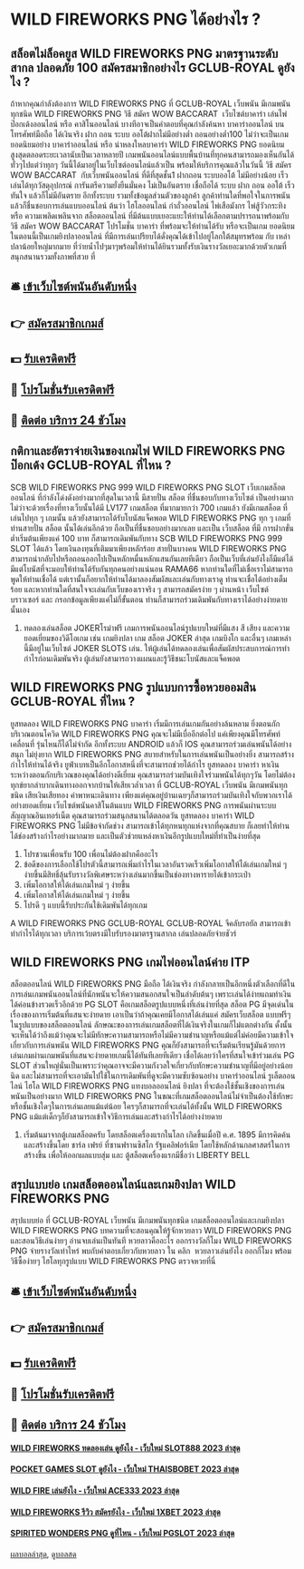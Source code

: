 # WILD FIREWORKS PNG ได้อย่างไร ?
## สล็อตไม่ล็อคยูส WILD FIREWORKS PNG มาตรฐานระดับสากล ปลอดภัย 100 สมัครสมาชิกอย่างไร GCLUB-ROYAL ดูยังไง ?
ถ้าหากคุณกำลังต้องการ WILD FIREWORKS PNG ที่ GCLUB-ROYAL เว็บพนัน มีเกมพนันทุกชนิด WILD FIREWORKS PNG วิธี สมัคร WOW BACCARAT  เว็บไซต์บาคาร่า เล่นไพ่ ป๊อกเด้งออนไลน์ หรือ คาสิโนออนไลน์ บางทีอาจเป็นคำตอบที่คุณกำลังค้นหา บาคาร่าออนไลน์ บน โทรศัพท์มือถือ ได้เงินจริง ฝาก ถอน ระบบ ออโต้ฝากไม่มีอย่างต่ำ ถอนอย่างต่ำ100 ไม่ว่าจะเป็นเกมยอดนิยมอย่าง บาคาร่าออนไลน์ หรือ น่าหลงใหลบาคาร่า WILD FIREWORKS PNG ยอดนิยมสูงสุดตลอดระยะเวลานับเป็นเวลาหลายปี เกมพนันออนไลน์แบบพื้นบ้านที่ทุกคนสามารถมองเห็นกันได้ทั่วๆไปแต่ว่าทุกๆ วันนี้ได้มาอยู่ในเว็บไซต์ออนไลน์แล้วเป็น
พร้อมให้บริการคุณแล้วในวันนี้ วิธี สมัคร WOW BACCARAT  กับเว็บพนันออนไลน์ ที่ดีที่สุดชั้น1 ฝากถอน ระบบออโต้ ไม่มีอย่างน้อย เร็ว เล่นได้ทุกวัสดุอุปกรณ์ การันตรีความยั่งยืนมั่นคง ไม่เป็นอันตราย เชื่อถือได้ ระบบ ฝาก ถอน ออโต้ เร็วทันใจ แล้วก็ไม่มีอันตราย อีกทั้งระบบ รวมทั้งข้อมูลส่วนตัวของลูกค้า ลูกค้าท่านใดที่พอใจในการพนัน แล้วก็ชื่นชอบการเล่นแบบออนไลน์
ต้นว่า ไฮโลออนไลน์ กำถั่วออนไลน์ ไพ่เสือมังกร ไพ่สู้วัวกระทิง หรือ ความเพลิดเพลินจาก สล็อตออนไลน์ ที่มีต้นแบบเยอะแยะให้ท่านได้เลือกตามปรารถนาพร้อมกับ วิธี สมัคร WOW BACCARAT โปรโมชั่น บาคาร่า ที่พร้อมจะให้ท่านได้รับ หรือจะเป็นเกม ยอดนิยมในตอนนี้เป็นเกมยิงปลาออนไลน์ ที่มีการเล่นเปรียบได้ดั่งคุณได้เข้าไปอยู่โลกใต้สมุทรพร้อม กับ เหล่าปลาน้อยใหญ่มากมาย ที่ว่ายน้ำไปๆมาๆพร้อมให้ท่านได้ยินรวมทั้งรับเงินรางวัลเยอะมากด้วยตัวเกมที่สนุกสนานรวมทั้งภาพที่สวย ที่

## 🛎 [เข้าเว็บไซต์พนันอันดับหนึ่ง](https://bit.ly/3SdLNi2)
## 👉 [สมัครสมาชิกเกมส์](https://bit.ly/3SdLNi2)
## 💵 [รับเครดิตฟรี](https://bit.ly/3dyRKHj)
## 👑 [โปรโมชั่นรับเครดิตฟรี](https://bit.ly/3dyRKHj)
## 📱 [ติดต่อ บริการ 24 ชัวโมง](https://bit.ly/3dyRKHj)

## กติกาและอัตราจ่ายเงินของเกมไพ่ WILD FIREWORKS PNG ป๊อกเด้ง GCLUB-ROYAL ที่ไหน ?
SCB WILD FIREWORKS PNG 999 WILD FIREWORKS PNG SLOT เว็บเกมสล็อตออนไลน์ ที่กำลังโด่งดังอย่างมากที่สุดในเวลานี้ มีสายปั่น สล็อต ที่ชื่นชอบกับทางเว็บไซต์ เป็นอย่างมาก ไม่ว่าจะด้วยเรื่องที่ทางเว็บนั้นได้มี LV177 เกมสล็อต ที่มากมายกว่า 700 เกมแล้ว ยังมีเกมสล็อต ที่เล่นไปทุก ๆ เกมนั้น แล้วยังสามารถได้รับโบนัสแจ็คพอต WILD FIREWORKS PNG ทุก ๆ เกมที่ท่านสายปั่น สล็อต นั้นได้เล่นอีกด้วย ถือเป็นที่ชื่นชอบอย่างมากเลย และเป็น เว็บสล็อต ที่มี การฝากขั่นต่ำเริ่มต้นเพียงแค่ 100 บาท ก็สามารถเดิมพันกับทาง SCB WILD FIREWORKS PNG 999 SLOT ได้แล้ว โดยเงินลงทุนที่เติมมาเพียงหลักร้อย สายปั่นบางคน WILD FIREWORKS PNG สามารถนำกลับไปหรือถอนออกไปเป็นหลักหมื่นหลักแสนกันเลยทีเดียว ถือเป็นเว็บที่เล่นยังไงก็มีแต่ได้ มีแต่โบนัสที่จะมอบให้ท่านได้รับกันทุกคนอย่างแน่นอน RAMA66 หากท่านใดที่ไม่เชื่อเราไม่สามารถพูดให้ท่านเชื่อได้ แต่เรานั้นก็อยากให้ท่านได้มาลองสัมผัสและเล่นกับทางเราดู ท่านจะเชื่อได้อย่างเต็มร้อย และหากท่านใดที่สนใจจะเล่นกับเว็บของเราจริง ๆ สามารถสมัครง่าย ๆ ผ่านหน้า เว็บไซต์ บราวเซอร์ และ กรอกข้อมูลเพียงแค่ไม่กี่ขั้นตอน ท่านก็สามารถร่วมเดิมพันกับทางเราได้อย่างง่ายดายนั้นเอง
1. ทดลองเล่นสล็อต JOKERโรม่าฟรี เกมการพนันออนไลน์รูปแบบใหม่ที่มีแสง สี เสียง และความยอดเยี่ยมของวิดีโอเกม เช่น เกมยิงปลา เกม สล็อต JOKER ล่าสุด เกมบิงโก และอื่นๆ เกมเหล่านี้มีอยู่ในเว็บไซต์ JOKER SLOTS เล่น. ให้ผู้เล่นได้ทดลองเล่นเพื่อสัมผัสประสบการณ์การทำกำไรก่อนเดิมพันจริง ผู้เล่นยังสามารถวางแผนและรู้วิธีชนะโบนัสและแจ็คพอต

## WILD FIREWORKS PNG รูปแบบการซื้อหวยออมสิน GCLUB-ROYAL ที่ไหน ?
ยูสทดลอง WILD FIREWORKS PNG บาคาร่า เริ่มมีการเล่นเกมกันอย่างล้นหลาม ยิ่งตอนกักบริเวณตอนโควิด WILD FIREWORKS PNG คุณจะไม่มีเบื่ออีกต่อไป แค่เพียงคุณมีโทรศัพท์เคลื่อนที่ รุ่นไหนก็ได้ไม่จำกัด อีกทั้งระบบ ANDROID แล้วก็ IOS คุณสามารถร่วมเล่นพนันได้อย่างสนุก ไม่ยุ่งยาก WILD FIREWORKS PNG สบายสำหรับในการเล่นพนันเป็นอย่างยิ่ง สามารถสร้างกำไรให้ท่านได้จริง ยูฟ่าเบทเป็นอีกโอกาสหนึ่งที่จะสามารถช่วยได้กำไร ยูสทดลอง บาคาร่า หาเงินระหว่างตอนกักบริเวณของคุณได้อย่างดีเยี่ยม คุณสามารถร่วมบันเทิงใจร่วมพนันได้ทุกๆวัน โดยไม่ต้องทุกข์ยากลำบากเดินทางออกจากบ้านให้เสียเวล่ำเวลา ที่ GCLUB-ROYAL เว็บพนัน มีเกมพนันทุกชนิด เสียเงินเสียทอง ค่าพาหนะเดินทาง เพียงแต่คุณอยู่บ้านเฉยๆก็สามารถร่วมบันเทิงใจกับพวกเราได้อย่างยอดเยี่ยม เว็บไซต์พนันคาสิโนต้นแบบ WILD FIREWORKS PNG การพนันผ่านระบบสัญญาณอินเทอร์เน็ต คุณสามารถร่วมสนุกสนานได้ตลอดวัน ยูสทดลอง บาคาร่า WILD FIREWORKS PNG ไม่มีข้อจำกัดช่วง สามารถเข้าได้ทุกหนทุกแห่งจากที่คุณสบาย ก็เลยทำให้ท่านได้ช่องสร้างกำไรอย่างมากมาย และเป็นตัวช่วยแหล่งหาเงินอีกรูปแบบใหม่ที่ทำเป็นง่ายที่สุด
1. โปรชวนเพื่อนรับ 100 เพื่อนไม่ต้องฝากคืออะไร
2. ข้อดีของการเลือกใช้โปรตัวนี้สามารถเพิ่มกำไรในเวลาอันรวดเร็วเพิ่มโอกาสให้ได้เล่นเกมใหม่ ๆ ง่ายขึ้นมีสิทธิ์ลุ้นรับรางวัลพิเศษระหว่างเล่นมากขึ้นเป็นช่องทางหารายได้เข้ากระเป๋า
3. เพิ่มโอกาสให้ได้เล่นเกมใหม่ ๆ ง่ายขึ้น
4. เพิ่มโอกาสให้ได้เล่นเกมใหม่ ๆ ง่ายขึ้น
5. โปรดี ๆ แบบนี้รับประกันใช้เดิมพันได้ทุกเกม

A WILD FIREWORKS PNG GCLUB-ROYAL GCLUB-ROYAL จีคลับรอยัล สามารถเข้าทำกำไรได้ทุกเวลา บริการเว้บตรงมีใบรับรองมาตรฐานสากล เล่นปลอดภัยจ่ายชัวร์

## WILD FIREWORKS PNG เกมไพ่ออนไลน์ค่าย ITP
สล็อตออนไลน์ WILD FIREWORKS PNG มือถือ ได้เงินจริง กำลังกลายเป็นอีกหนึ่งตัวเลือกที่ดีในการเล่นเกมพนันออนไลน์ที่นักพนันจะให้ความสนอกสนใจเป็นลำดับต้นๆ เพราะเล่นได้ง่ายแถมทำเงินได้ค่อนข้างรวดเร็วอีกด้วย PG SLOT คือเกมสล็อตรูปแบบหนึ่งที่เล่นง่ายที่สุด สล็อต PG มีจุดเด่นในเรื่องของการเริ่มต้นที่แสนจะง่ายดาย เอาเป็นว่าถ้าคุณเคยมีโอกาสได้เล่นแค่ สมัครเว็บสล็อต แบบฟรีๆในรูปแบบของสล็อตออนไลน์ ลักษณะของการเล่นเกมสล็อตที่ได้เงินจริงในเกมก็ไม่แตกต่างกัน ดั้งนั้นจะเห็นได้ว่าถึงแม้ว่าคุณจะไม่มีทักษะความสามารถหรือไม่มีความชำนาญหรือแม้แต่ไม่ค่อยมีความเข้าใจเกี่ยวกับการเล่นพนัน WILD FIREWORKS PNG คุณก็ยังสามารถที่จะเริ่มต้นเรียนรู้มันด้วยการเล่นเกมผ่านเกมพนันที่แสนจะง่ายดายเกมนี้ได้ทันทีเลยทีเดียว
เชื่อได้เลยว่าใครที่สนใจเข้าร่วมเล่น PG SLOT ส่วนใหญ่นั่นเป็นเพราะว่าคุณอาจจะมีความกังวลใจเกี่ยวกับทักษะความชำนาญที่มีอยู่อย่างน้อยนิด และไม่สามารถที่จะเอามันไปใช้ในการเดิมพันที่ดูจะมีความซับซ้อนอย่าง บาคาร่าออนไลน์ รูเล็ตออนไลน์ ไฮโล WILD FIREWORKS PNG แทงบอลออนไลน์ ยิงปลา ที่จะต้องใช้ชั้นเชิงของการเล่นพนันเป็นอย่างมาก WILD FIREWORKS PNG ในขณะที่เกมสล็อตออนไลน์ไม่จำเป็นต้องใช้ทักษะหรือชั้นเชิงใดๆในการเล่นเลยแม้แต่น้อย ใครๆก็สามารถที่จะเล่นได้ทั้งนั้น WILD FIREWORKS PNG แม้แต่เด็กๆก็ยังสามารถเข้าใจวิธีการเล่นและสร้างกำไรได้อย่างง่ายดาย
1. เริ่มต้นมาจากตู้เกมสล็อตครับ โดยสล็อตเครื่องแรกในโลก เกิดขึ้นเมื่อปี ค.ศ. 1895 มีการคิดค้น และสร้างขึ้นโดย ชาร์ล เฟรย์ ที่ซานฟรานซิสโก รัฐแคลิฟอร์เนีย โดยใช้หลักด้านกลศาสตร์ในการสร้างขึ้น เพื่อให้ออกผลแบบสุ่ม และ ตู้สล็อตเครื่องแรกมีชื่อว่า LIBERTY BELL

## สรุปแบบย่อ เกมสล็อตออนไลน์และเกมยิงปลา WILD FIREWORKS PNG
สรุปแบบย่อ ที่ GCLUB-ROYAL เว็บพนัน มีเกมพนันทุกชนิด เกมสล็อตออนไลน์และเกมยิงปลา WILD FIREWORKS PNG บทความที่จะสอนคุณให้รู้จักหวยลาว WILD FIREWORKS PNG และสอนวิธีเล่นง่ายๆ อ่านจบเล่นเป็นทันที
หวยลาวคืออะไร ออกรางวัลกี่โมง WILD FIREWORKS PNG จ่ายรางวัลเท่าไหร่ พบกับคำตอบเกี่ยวกับหวยลาว ใน
คลิก  หวยลาวเล่นยังไง ออกกี่โมง พร้อมวิธีซื้อง่ายๆ ไฮโลทุกรูปแบบ WILD FIREWORKS PNG ตรวจหวยที่นี่

## 🛎 [เข้าเว็บไซต์พนันอันดับหนึ่ง](https://bit.ly/3SdLNi2)
## 👉 [สมัครสมาชิกเกมส์](https://bit.ly/3SdLNi2)
## 💵 [รับเครดิตฟรี](https://bit.ly/3dyRKHj)
## 👑 [โปรโมชั่นรับเครดิตฟรี](https://bit.ly/3dyRKHj)
## 📱 [ติดต่อ บริการ 24 ชัวโมง](https://bit.ly/3dyRKHj)

#### [WILD FIREWORKS ทดลองเล่น ดูยังไง - เว็บใหม่ SLOT888 2023 ล่าสุด](https://atom.io/themes/wild%20fireworks%20ทดลองเล่น%20ดูยังไง%20-%20เว็บใหม่%20slot888%202023%20ล่าสุด)
#### [POCKET GAMES SLOT ดูยังไง - เว็บใหม่ THAISBOBET 2023 ล่าสุด](https://atom.io/themes/pocket%20games%20slot%20ดูยังไง%20-%20เว็บใหม่%20thaisbobet%202023%20ล่าสุด)
#### [WILD FIRE เล่นยังไง - เว็บใหม่ ACE333 2023 ล่าสุด](https://atom.io/themes/wild%20fire%20เล่นยังไง%20-%20เว็บใหม่%20ace333%202023%20ล่าสุด)
#### [WILD FIREWORKS รีวิว สมัครยังไง - เว็บใหม่ 1XBET 2023 ล่าสุด](https://atom.io/themes/wild%20fireworks%20รีวิว%20สมัครยังไง%20-%20เว็บใหม่%201xbet%202023%20ล่าสุด)
#### [SPIRITED WONDERS PNG ดูที่ไหน - เว็บใหม่ PGSLOT 2023 ล่าสุด](https://atom.io/themes/spirited%20wonders%20png%20ดูที่ไหน%20-%20เว็บใหม่%20pgslot%202023%20ล่าสุด)

[ผลบอลล่าสุด](https://siamsport.tv "ผลบอลล่าสุด"), [ดูบอลสด](https://siamsport.tv/ดูบอลสด "ดูบอลสด")